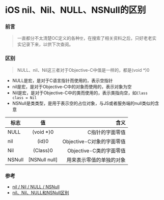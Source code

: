 # iOS nil、Nil、NULL、NSNull的区别

### 前言
> 一直都分不太清楚OC定义的各种`空`，在搜索了相关资料之后，只好老老实实记录下来，以供下次查阅。

### 区别
> NULL、nil、Nil这三者对于Objective-C中值是一样的，都是(void *)0

* NULL是宏，是对于C语言指针而使用的，表示空指针
* nil是宏，是对于Objective-C中的对象而使用的，表示对象为空
* Nil是宏，是对于Objective-C中的类而使用的，表示类指向空，如`Class class = Nil`
* NSNull是类类型，是用于表示空的占位对象，与JS或者服务端的null类似的含意

|标志    |值            |含义                      |
|-------|:------------:|------------------------:|
|NULL   | (void *)0    | C指针的字面零值			   |
|nil    | (id)0	        | Objective-C对象的字面零值 |
|Nil	| (Class)0	    | Objective-C类的字面零值   |
|NSNull	| [NSNull null]	|用来表示零值的单独的对象     |




### 参考
* [nil / Nil / NULL / NSNull](http://nshipster.cn/nil/)
* [nil、Nil、NULL和NSNull区别](http://www.henishuo.com/nil-nil-null-nsnull-difference/)